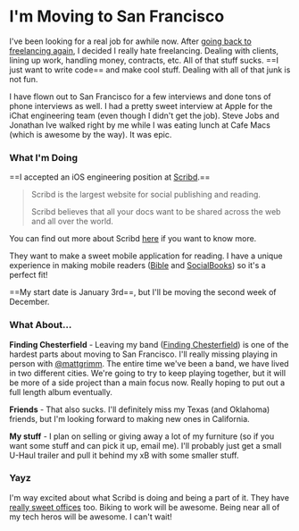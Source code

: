# I'm Moving to San Francisco

I've been looking for a real job for awhile now. After [going back to freelancing again](http://samsoff.es/posts/on-my-own-again), I decided I really hate freelancing. Dealing with clients, lining up work, handling money, contracts, etc. All of that stuff sucks. ==I just want to write code== and make cool stuff. Dealing with all of that junk is not fun.

I have flown out to San Francisco for a few interviews and done tons of phone interviews as well. I had a pretty sweet interview at Apple for the iChat engineering team (even though I didn't get the job). Steve Jobs and Jonathan Ive walked right by me while I was eating lunch at Cafe Macs (which is awesome by the way). It was epic.

### What I'm Doing

==I accepted an iOS engineering position at [Scribd](http://scribd.com).==

> Scribd is the largest website for social publishing and reading.
>
> Scribd believes that all your docs want to be shared across the web and all over the world.

You can find out more about Scribd [here](http://www.scribd.com/scribd101) if you want to know more.

They want to make a sweet mobile application for reading. I have a unique experience in making mobile readers ([Bible](http://youversion.com/iphone) and [SocialBooks](http://techcrunch.com/2010/11/11/rethink-books-social/)) so it's a perfect fit!

==My start date is January 3rd==, but I'll be moving the second week of December.

### What About...

**Finding Chesterfield** - Leaving my band ([Finding Chesterfield](http://findingchesterfield.com)) is one of the hardest parts about moving to San Francisco. I'll really missing playing in person with [@mattgrimm](http://twitter.com/mattgrimm). The entire time we've been a band, we have lived in two different cities. We're going to try to keep playing together, but it will be more of a side project than a main focus now. Really hoping to put out a full length album eventually.

**Friends** - That also sucks. I'll definitely miss my Texas (and Oklahoma) friends, but I'm looking forward to making new ones in California.

**My stuff** - I plan on selling or giving away a lot of my furniture (so if you want some stuff and can pick it up, email me). I'll probably just get a small U-Haul trailer and pull it behind my xB with some smaller stuff.

### Yayz

I'm way excited about what Scribd is doing and being a part of it. They have [really sweet offices](http://scribd.com/jobs) too. Biking to work will be awesome. Being near all of my tech heros will be awesome. I can't wait!

